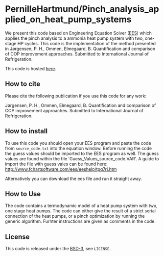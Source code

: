 PernilleHartmund/Pinch_analysis_applied_on_heat_pump_systems
==================

We present this code based on Engineering Equation Solver ([EES](http://fchartsoftware.com/))
which applies the pinch analysis to a ammonia heat pump system with two, one-stage HP cycles. 
This code is the implementation of the method presented in Jørgensen, P. H., Ommen, Elmegaard, B. Quantification and comparison of COP improvement approaches. Submitted to International Journal of Refrigeration.

This code is hosted [here](https://github.com/PernilleHartmund/Pinch_analysis_applied_on_heat_pump_systems).

How to cite
-----------

Please cite the following publication if you use this code for any work:

Jørgensen, P. H., Ommen, Elmegaard, B. Quantification and comparison of COP improvement approaches. Submitted to International Journal of Refrigeration.


How to install
--------------

To use this code you should open your EES program and paste the code from `source_code.txt`
into the equation window. 
Before running the code the guess values should be imported to the EES program as well. The guess values are found within the file 'Guess_Values_source_code.VAR'. A guide to import the file with guess vales can be found here: http://www.fchartsoftware.com/ees/eeshelp/tpq7ri.htm 

Alternatively you can download the ees file and run it straight away.

How to Use
--------------
The code contains a termodynamic model of a heat pump system with two, one stage heat pumps.
The code can either give the result of a strict serial connection of the heat pumps, or a pinch optimization by running the generic algorithm. Furhter instructions are given as comments in the code. 


License
-------

This code is released under the [BSD-3](https://opensource.org/licenses/BSD-3-Clause), see `LICENSE`.

